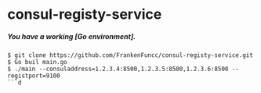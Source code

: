 # consul-registy-service

##### You have a working [Go environment].

```
$ git clone https://github.com/FrankenFuncc/consul-registy-service.git
$ Go buil main.go
$ ./main --consuladdress=1.2.3.4:8500,1.2.3.5:8500,1.2.3.6:8500 --registport=9100
```d


